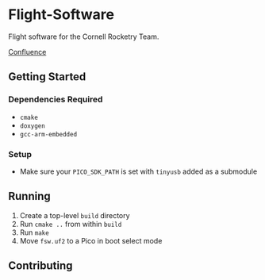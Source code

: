 # Flight-Software
Flight software for the Cornell Rocketry Team.

[Confluence](https://confluence.cornell.edu/display/crt/Flight+Software)

## Getting Started
### Dependencies Required
* ```cmake```
* ```doxygen```
* ```gcc-arm-embedded```
  
### Setup
* Make sure your ```PICO_SDK_PATH``` is set with ```tinyusb``` added as a submodule

## Running
1. Create a top-level ```build``` directory
2. Run ```cmake ..``` from within ```build```
3. Run ```make```
4. Move ```fsw.uf2``` to a Pico in boot select mode


## Contributing
